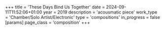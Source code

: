 +++
title = 'These Days Bind Us Together'
date = 2024-09-11T11:52:06+01:00
year = 2019
description = 'acousmatic piece'
work_type = 'Chamber/Solo Artist/Electronic'
type = 'compositions'
in_progress = false
[params]
    page_class = 'composition'
+++
